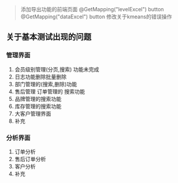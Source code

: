 > 添加导出功能的前端页面 
@GetMapping("levelExcel") button
@GetMapping("dataExcel") button 
> 修改关于kmeans的错误操作 
## 关于基本测试出现的问题
### 管理界面 
1. 会员级别管理(分页,搜索) 功能未完成
2. 日志功能删除批量删除 
3. 部门管理的(搜索,删除)功能
4. 售后管理 订单管理的 搜索功能 
5. 品牌管理的搜索功能 
6. 库存管理的搜索功能 
7. 大客户管理界面 
8. 补充 
### 分析界面 
1. 订单分析 
2. 售后订单分析 
3. 客户分析 
4. 补充 
